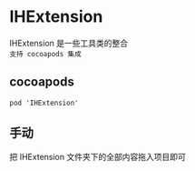 # IHExtension
IHExtension 是一些工具类的整合    
`支持 cocoapods 集成`

## cocoapods
`pod 'IHExtension'`


## 手动
把 IHExtension 文件夹下的全部内容拖入项目即可




